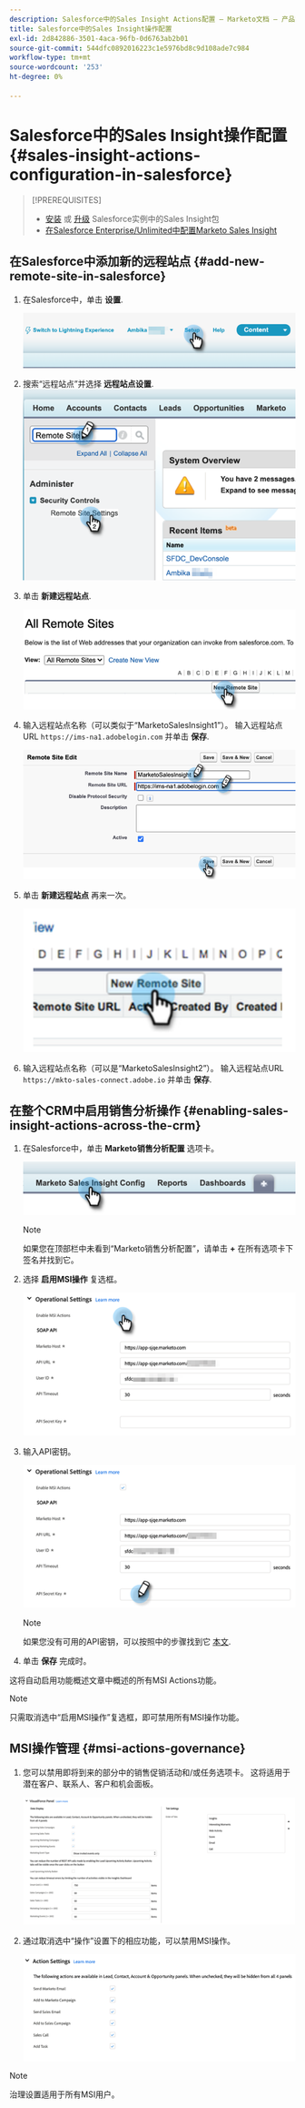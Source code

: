 ```yaml
---
description: Salesforce中的Sales Insight Actions配置 — Marketo文档 — 产品文档
title: Salesforce中的Sales Insight操作配置
exl-id: 2d842886-3501-4aca-96fb-0d6763ab2b01
source-git-commit: 544dfc0892016223c1e5976bd8c9d108ade7c984
workflow-type: tm+mt
source-wordcount: '253'
ht-degree: 0%

---
```


# Salesforce中的Sales Insight操作配置 {#sales-insight-actions-configuration-in-salesforce}

>[!PREREQUISITES]
>
>* [安装](/help/marketo/product-docs/marketo-sales-insight/msi-for-salesforce/installation/install-marketo-sales-insight-package-in-salesforce-appexchange.md) 或 [升级](/help/marketo/product-docs/marketo-sales-insight/msi-for-salesforce/upgrading/upgrading-your-msi-package.md) Salesforce实例中的Sales Insight包
>* [在Salesforce Enterprise/Unlimited中配置Marketo Sales Insight](/help/marketo/product-docs/marketo-sales-insight/msi-for-salesforce/configuration/configure-marketo-sales-insight-in-salesforce-enterprise-unlimited.md)

## 在Salesforce中添加新的远程站点 {#add-new-remote-site-in-salesforce}

1. 在Salesforce中，单击 **设置**.

   ![](assets/msi-actions-configuration-in-salesforce-1.png)

1. 搜索“远程站点”并选择 **远程站点设置**.
   ![](assets/msi-actions-configuration-in-salesforce-2.png)

1. 单击 **新建远程站点**.

   ![](assets/msi-actions-configuration-in-salesforce-3.png)

1. 输入远程站点名称（可以类似于“MarketoSalesInsight1”）。 输入远程站点URL `https://ims-na1.adobelogin.com` 并单击 **保存**.

   ![](assets/msi-actions-configuration-in-salesforce-4.png)

1. 单击 **新建远程站点** 再来一次。

   ![](assets/msi-actions-configuration-in-salesforce-4a.png)

1. 输入远程站点名称（可以是“MarketoSalesInsight2”）。 输入远程站点URL `https://mkto-sales-connect.adobe.io` 并单击 **保存**.

## 在整个CRM中启用销售分析操作 {#enabling-sales-insight-actions-across-the-crm}

1. 在Salesforce中，单击 **Marketo销售分析配置** 选项卡。

   ![](assets/msi-actions-configuration-in-salesforce-5.png)

   >[!NOTE]
   >
   >如果您在顶部栏中未看到“Marketo销售分析配置”，请单击 **+** 在所有选项卡下签名并找到它。

1. 选择 **启用MSI操作** 复选框。

   ![](assets/msi-actions-configuration-in-salesforce-6.png)

1. 输入API密钥。

   ![](assets/msi-actions-configuration-in-salesforce-7.png)

   >[!NOTE]
   >
   >如果您没有可用的API密钥，可以按照中的步骤找到它 [本文](/help/marketo/product-docs/marketo-sales-insight/msi-for-salesforce/configuration/configure-marketo-sales-insight-in-salesforce-enterprise-unlimited.md).

1. 单击 **保存** 完成时。

这将自动启用功能概述文章中概述的所有MSI Actions功能。

>[!NOTE]
>
>只需取消选中“启用MSI操作”复选框，即可禁用所有MSI操作功能。

## MSI操作管理 {#msi-actions-governance}

1. 您可以禁用即将到来的部分中的销售促销活动和/或任务选项卡。 这将适用于潜在客户、联系人、客户和机会面板。

   ![](assets/msi-actions-configuration-in-salesforce-8.png)

1. 通过取消选中“操作”设置下的相应功能，可以禁用MSI操作。

   ![](assets/msi-actions-configuration-in-salesforce-9.png)

>[!NOTE]
>
>治理设置适用于所有MSI用户。
